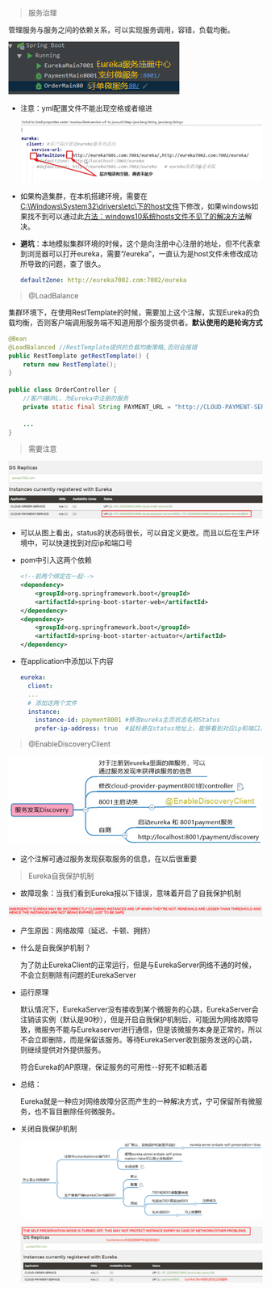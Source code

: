 > 服务治理

管理服务与服务之间的依赖关系，可以实现服务调用，容错，负载均衡。

![image-20210202165336505](assets/image-20210202165336505.png)

* 注意：yml配置文件不能出现空格或者缩进

  ![image-20210202165620285](assets/image-20210202165620285.png)

* 如果构造集群，在本机搭建环境，需要在<u>C:\Windows\System32\drivers\etc\下的host文件</u>下修改，如果windows如果找不到可以通过此[方法：windows10系统hosts文件不见了的解决方法](http://www.xitongcheng.com/jiaocheng/win10_article_28177.html)解决。

* **避坑**：本地模拟集群环境的时候，这个是向注册中心注册的地址，但不代表拿到浏览器可以打开eureka，需要“/eureka”，一直认为是host文件未修改成功所导致的问题，查了很久。

  ```yaml
  defaultZone: http://eureka7002.com:7002/eureka
  ```

> @LoadBalance

集群环境下，在使用RestTemplate的时候，需要加上这个注解，实现Eureka的负载均衡，否则客户端调用服务端不知道用那个服务提供者。**默认使用的是轮询方式**

```java
@Bean
@LoadBalanced //RestTemplate提供的负载均衡策略,否则会报错
public RestTemplate getRestTemplate() {
    return new RestTemplate();
}

public class OrderController {
    //客户端URL，为Eureka中注册的服务
    private static final String PAYMENT_URL = "http://CLOUD-PAYMENT-SERVICE";
    
    ...
}
```

> 需要注意

![image-20210203124051500](assets/image-20210203124051500.png)

* 可以从图上看出，status的状态码很长，可以自定义更改。而且以后在生产环境中，可以快速找到对应ip和端口号

* pom中引入这两个依赖

  ```xml
  <!--前两个绑定在一起-->
  <dependency>
      <groupId>org.springframework.boot</groupId>
      <artifactId>spring-boot-starter-web</artifactId>
  </dependency>
  <dependency>
      <groupId>org.springframework.boot</groupId>
      <artifactId>spring-boot-starter-actuator</artifactId>
  </dependency>
  ```

* 在application中添加以下内容

  ```yaml
  eureka:
    client:
  	...
    # 添加这两个文件
    instance:
      instance-id: payment8001 #修改eureka主页状态名称Status
      prefer-ip-address: true  #鼠标悬在status地址上，能够看到对应ip和端口，方便调试
  ```

> @EnableDiscoveryClient

![image-20210203143541888](assets/image-20210203143541888.png)

* 这个注解可通过服务发现获取服务的信息，在以后很重要

> Eureka自我保护机制

* 故障现象：当我们看到Eureka报以下错误，意味着开启了自我保护机制

![image-20210203144427417](assets/image-20210203144427417.png)

* 产生原因：网络故障（延迟、卡顿、拥挤）

* 什么是自我保护机制？

  为了防止EurekaClient的正常运行，但是与EurekaServer网络不通的时候，不会立刻剔除有问题的EurekaServer

* 运行原理

  默认情况下，EurekaServer没有接收到某个微服务的心跳，EurekaServer会注销该实例（默认是90秒），但是开启自我保护机制后，可能因为网络故障导致，微服务不能与Eurekaserver进行通信，但是该微服务本身是正常的，所以不会立即删除，而是保留该服务。等待EurekaServer收到服务发送的心跳，则继续提供对外提供服务。

  符合Eureka的AP原理，保证服务的可用性--好死不如赖活着

* 总结：

  Eureka就是一种应对网络故障分区而产生的一种解决方式，宁可保留所有微服务，也不盲目删除任何微服务。

* 关闭自我保护机制

  ![image-20210203151013262](assets/image-20210203151013262.png)

  ![image-20210203151217330](assets/image-20210203151217330.png)